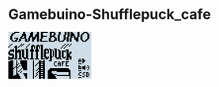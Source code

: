 # Gamebuino-Shufflepuck_cafe

![](https://github.com/Awot83/Gamebuino-Shufflepuck_cafe/blob/master/ShuffleGif.gif?raw=true)

